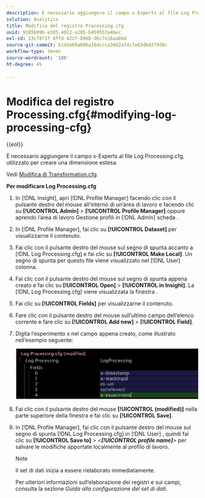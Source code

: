 ```yaml
---
description: È necessario aggiungere il campo x-Experts al file Log Processing.cfg, utilizzato per creare una dimensione estesa.
solution: Analytics
title: Modifica del registro Processing.cfg
uuid: 9105b09b-e3d5-4922-a205-b459553a4bec
exl-id: 23c7873f-8ffd-422f-896b-d6c7e16aabbd
source-git-commit: b1dda69a606a16dccca30d2a74c7e63dbd27936c
workflow-type: tm+mt
source-wordcount: '186'
ht-degree: 4%

---
```


# Modifica del registro Processing.cfg{#modifying-log-processing-cfg}

{{eol}}

È necessario aggiungere il campo x-Experts al file Log Processing.cfg, utilizzato per creare una dimensione estesa.

Vedi [Modifica di Transformation.cfg](../../../home/c-undst-ctrld-exp/c-vw-rslts/t-mod-trfmtn.md#task-d61b02853a82492c9a76e3c5fe8a3fb6).

**Per modificare Log Processing.cfg**

1. In [!DNL Insight], apri [!DNL Profile Manager] facendo clic con il pulsante destro del mouse all’interno di un’area di lavoro e facendo clic su **[!UICONTROL Admin]** > **[!UICONTROL Profile Manager]** oppure aprendo l’area di lavoro Gestione profili in [!DNL Admin] scheda .
1. In [!DNL Profile Manager], fai clic su **[!UICONTROL Dataset]** per visualizzarne il contenuto.
1. Fai clic con il pulsante destro del mouse sul segno di spunta accanto a [!DNL Log Processing.cfg] e fai clic su **[!UICONTROL Make Local]**. Un segno di spunta per questo file viene visualizzato nel [!DNL User] colonna.
1. Fai clic con il pulsante destro del mouse sul segno di spunta appena creato e fai clic su **[!UICONTROL Open]** > **[!UICONTROL in Insight]**. La [!DNL Log Processing.cfg] viene visualizzata la finestra .
1. Fai clic su **[!UICONTROL Fields]** per visualizzarne il contenuto.
1. Fare clic con il pulsante destro del mouse sull’ultimo campo dell’elenco corrente e fare clic su **[!UICONTROL Add new]** > **[!UICONTROL Field]**.
1. Digita l’esperimento x nel campo appena creato, come illustrato nell’esempio seguente:

   ![Informazioni sul passaggio](assets/logprocessing.png)

1. Fai clic con il pulsante destro del mouse **[!UICONTROL (modified)]** nella parte superiore della finestra e fai clic su **[!UICONTROL Save]**.
1. In [!DNL Profile Manager], fai clic con il pulsante destro del mouse sul segno di spunta [!DNL Log Processing.cfg] in [!DNL User] , quindi fai clic su **[!UICONTROL Save to]** > *&lt;**[!UICONTROL profile name]**>* per salvare le modifiche apportate localmente al profilo di lavoro.

   >[!NOTE]
   >
   >Il set di dati inizia a essere rielaborato immediatamente.

   Per ulteriori informazioni sull’elaborazione dei registri e sui campi, consulta la sezione *Guida alla configurazione del set di dati*.
